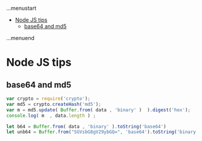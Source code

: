 ...menustart

 - [Node JS tips](#668bb941cde619613ceca40c1b9c1350)
     - [base64 and md5](#b6378067abb58e102f5e83f58a8718aa)

...menuend


<h2 id="668bb941cde619613ceca40c1b9c1350"></h2>


# Node JS tips

<h2 id="b6378067abb58e102f5e83f58a8718aa"></h2>


## base64 and md5

```javascript
var crypto = require('crypto');
var md5 = crypto.createHash('md5');
var m = md5.update( Buffer.from( data , 'binary' )  ).digest('hex');
console.log( m  , data.length ) ;

let b64 = Buffer.from( data , 'binary' ).toString('base64')
let unb64 = Buffer.from("SGVsbG8gV29ybGQ=", 'base64').toString('binary') ? or 'ascii' ?
```




